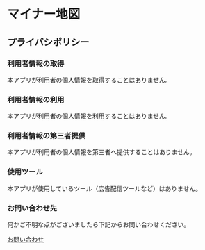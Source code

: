 # マイナー地図

## プライバシポリシー

### 利用者情報の取得
本アプリが利用者の個人情報を取得することはありません。


### 利用者情報の利用
本アプリが利用者の個人情報を利用することはありません。


### 利用者情報の第三者提供
本アプリが利用者の個人情報を第三者へ提供することはありません。


### 使用ツール
本アプリが使用しているツール（広告配信ツールなど）はありません。


### お問い合わせ先
何かご不明な点がございましたら下記からお問い合わせください。

[お問い合わせ](https://docs.google.com/forms/d/1gvsWUOTbp52GkgqdlEG2ENKqE5FSzekGmzOVHd_EhQI/edit?usp=drive_web)